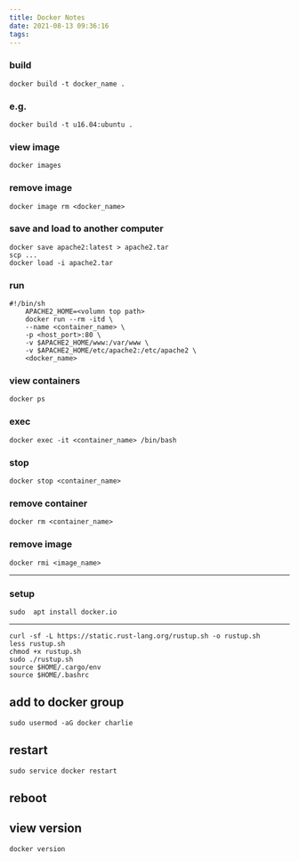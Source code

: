 ```yaml
---
title: Docker Notes
date: 2021-08-13 09:36:16
tags:
---
```


### build
```
docker build -t docker_name .
```

### e.g.
```
docker build -t u16.04:ubuntu .
```

### view image
```
docker images
```

### remove image
```
docker image rm <docker_name>
```

### save and load to another computer
```
docker save apache2:latest > apache2.tar
scp ...
docker load -i apache2.tar
```

### run
```
#!/bin/sh
    APACHE2_HOME=<volumn top path>
    docker run --rm -itd \
    --name <container_name> \
    -p <host_port>:80 \
    -v $APACHE2_HOME/www:/var/www \
    -v $APACHE2_HOME/etc/apache2:/etc/apache2 \
    <docker_name>
```
### view containers
```
docker ps
```

### exec
```
docker exec -it <container_name> /bin/bash
```

### stop
```
docker stop <container_name>
```

### remove container
```
docker rm <container_name>
```

### remove image
```
docker rmi <image_name>
```

---
### setup
```
sudo  apt install docker.io
```
---
```
curl -sf -L https://static.rust-lang.org/rustup.sh -o rustup.sh
less rustup.sh
chmod +x rustup.sh
sudo ./rustup.sh
source $HOME/.cargo/env
source $HOME/.bashrc
```

## add to docker group
```
sudo usermod -aG docker charlie
```

## restart
```
sudo service docker restart
```

## reboot

## view version
```
docker version
```



